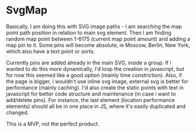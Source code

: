 # SvgMap

Basically, I am doing this with SVG image paths - I am searching the map point
path position in relation to main svg element. Then I am finding random map point
between 1-6175 (current map point amount) and adding a map pin to it.
Some pins will become absolute, ie Moscow, Berlin, New York, which also have
a text point or sorts.

Currently pins are added already in the main SVG, inside a group.
If i wanted to do this more dynamically, I'd loop the creation in javascript,
but for now this seemed like a good option (mainly time constriction).
Also, if the page is bigger, i wouldn't use inline svg image, external
svg is better for performance (mainly caching).
I'd also create the static points with text in javascript for better
code structure and maintenance (in case i want to add/delete pins).
For instance, the last element (location performance elements) should 
all be in one place in JS, where it's easily duplicated and changed.

This is a MVP, not the perfect product.

